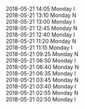 2018-05-21 14:05 Monday  I  
2018-05-21 13:10 Monday  N  
2018-05-21 13:00 Monday  I  
2018-05-21 12:45 Monday  N  
2018-05-21 12:40 Monday  I  
2018-05-21 11:20 Monday  N  
2018-05-21 11:15 Monday  I  
2018-05-21 09:25 Monday  N  
2018-05-21 06:50 Monday  I  
2018-05-21 06:40 Monday  N  
2018-05-21 06:35 Monday  I  
2018-05-21 03:45 Monday  N  
2018-05-21 03:40 Monday  I  
2018-05-21 02:55 Monday  N  
2018-05-21 02:50 Monday  I  
